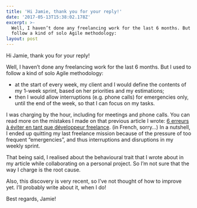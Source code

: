 ```yaml
---
title: 'Hi Jamie, thank you for your reply!'
date: '2017-05-13T15:38:02.178Z'
excerpt: >-
  Well, I haven’t done any freelancing work for the last 6 months. But I used to
  follow a kind of solo Agile methodology:
layout: post
---
```

Hi Jamie, thank you for your reply!

Well, I haven’t done any freelancing work for the last 6 months. But I used to follow a kind of solo Agile methodology:

*   at the start of every week, my client and I would define the contents of my 1-week sprint, based on her priorities and my estimations;
*   then I would allow interruptions (e.g. phone calls) for emergencies only, until the end of the week, so that I can focus on my tasks.

I was charging by the hour, including for meetings and phone calls. You can read more on the mistakes I made on that previous article I wrote: [6 erreurs à éviter en tant que développeur freelance](https://medium.com/@adrienjoly/enseignements-apr%C3%A8s-1-an-d-erreurs-en-tant-que-d%C3%A9veloppeur-freelance-916f855efd9b). (in French, sorry…) In a nutshell, I ended up quitting my last freelance mission because of the pressure of too frequent “emergencies”, and thus interruptions and disruptions in my weekly sprint.

That being said, I realised about the behavioural trait that I wrote about in my article while collaborating on a personal project. So I’m not sure that the way I charge is the root cause.

Also, this discovery is very recent, so I’ve not thought of how to improve yet. I’ll probably write about it, when I do!

Best regards, Jamie!
